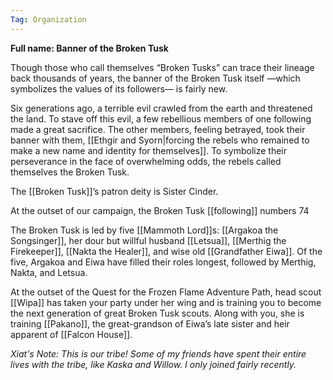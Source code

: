 ```yaml
---
Tag: Organization
---
```

**Full name: Banner of the Broken Tusk**

Though those who call themselves “Broken Tusks” can trace their lineage back thousands of years, the banner of the Broken Tusk itself —which symbolizes the values of its followers— is fairly new. 

Six generations ago, a terrible evil crawled from the earth and threatened the land. To stave off this evil, a few rebellious members of one following made a great sacrifice. The other members, feeling betrayed, took their banner with them, [[Ethgir and Syorn|forcing the rebels who remained to make a new name and identity for themselves]]. To symbolize their perseverance in the face of overwhelming odds, the rebels called themselves the Broken Tusk.

The [[Broken Tusk]]’s patron deity is Sister Cinder.

At the outset of our campaign, the Broken Tusk [[following]] numbers 74

The Broken Tusk is led by five [[Mammoth Lord]]s: [[Argakoa the Songsinger]], her dour but willful husband [[Letsua]], [[Merthig the Firekeeper]], [[Nakta the Healer]], and wise old [[Grandfather Eiwa]]. Of the five, Argakoa and Eiwa have filled their roles longest, followed by Merthig, Nakta, and Letsua.

At the outset of the Quest for the Frozen Flame Adventure Path, head scout [[Wipa]] has taken your party under her wing and is training you to become the next generation of great Broken Tusk scouts. Along with you, she is training [[Pakano]], the great-grandson of Eiwa’s late sister and heir apparent of [[Falcon House]].

*Xiat's Note: This is our tribe! Some of my friends have spent their entire lives with the tribe, like Kaska and Willow. I only joined fairly recently.* 